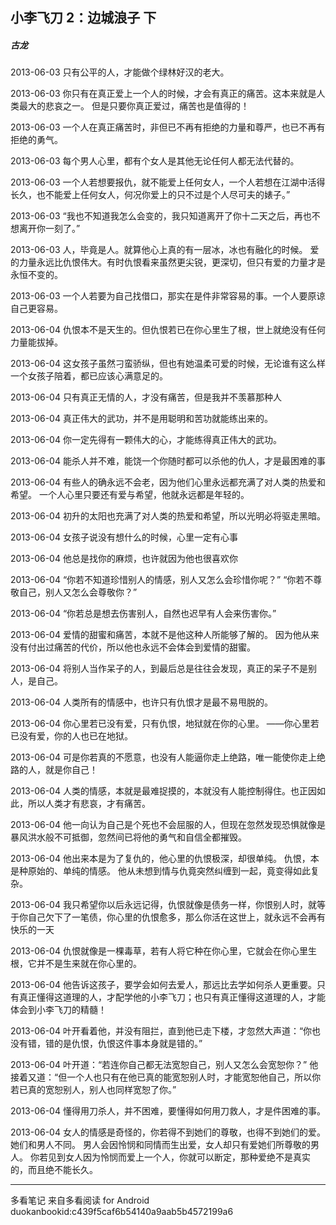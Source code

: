 ## 小李飞刀 2：边城浪子 下
##### 古龙
 
2013-06-03
只有公平的人，才能做个绿林好汉的老大。
 
2013-06-03
你只有在真正爱上一个人的时候，才会有真正的痛苦。这本来就是人类最大的悲哀之一。 但是只要你真正爱过，痛苦也是值得的！
 
2013-06-03
一个人在真正痛苦时，非但已不再有拒绝的力量和尊严，也已不再有拒绝的勇气。
 
2013-06-03
每个男人心里，都有个女人是其他无论任何人都无法代替的。
 
2013-06-03
一个人若想要报仇，就不能爱上任何女人，一个人若想在江湖中活得长久，也不能爱上任何女人，何况你爱上的只不过是个人尽可夫的婊子。”
 
2013-06-03
“我也不知道我怎么会变的，我只知道离开了你十二天之后，再也不想离开你一刻了。”
 
2013-06-03
人，毕竟是人。就算他心上真的有一层冰，冰也有融化的时候。 爱的力量永远比仇恨伟大。有时仇恨看来虽然更尖锐，更深切，但只有爱的力量才是永恒不变的。
 
2013-06-03
一个人若要为自己找借口，那实在是件非常容易的事。一个人要原谅自己更容易。
 
2013-06-04
仇恨本不是天生的。但仇恨若已在你心里生了根，世上就绝没有任何力量能拔掉。
 
2013-06-04
这女孩子虽然刁蛮骄纵，但也有她温柔可爱的时候，无论谁有这么样一个女孩子陪着，都已应该心满意足的。
 
2013-06-04
只有真正无情的人，才没有痛苦，但是我并不羡慕那种人
 
2013-06-04
真正伟大的武功，并不是用聪明和苦功就能练出来的。
 
2013-06-04
你一定先得有一颗伟大的心，才能练得真正伟大的武功。
 
2013-06-04
能杀人并不难，能饶一个你随时都可以杀他的仇人，才是最困难的事
 
2013-06-04
有些人的确永远不会老，因为他们心里永远都充满了对人类的热爱和希望。 一个人心里只要还有爱与希望，他就永远都是年轻的。
 
2013-06-04
初升的太阳也充满了对人类的热爱和希望，所以光明必将驱走黑暗。
 
2013-06-04
女孩子说没有想什么的时候，心里一定有心事
 
2013-06-04
他总是找你的麻烦，也许就因为他也很喜欢你
 
2013-06-04
“你若不知道珍惜别人的情感，别人又怎么会珍惜你呢？” “你若不尊敬自己，别人又怎么会尊敬你？”
 
2013-06-04
“你若总是想去伤害别人，自然也迟早有人会来伤害你。”
 
2013-06-04
爱情的甜蜜和痛苦，本就不是他这种人所能够了解的。 因为他从来没有付出过痛苦的代价，所以他也永远不会体会到爱情的甜蜜。
 
2013-06-04
将别人当作呆子的人，到最后总是往往会发现，真正的呆子不是别人，是自己。
 
2013-06-04
人类所有的情感中，也许只有仇恨才是最不易甩脱的。
 
2013-06-04
你心里若已没有爱，只有仇恨，地狱就在你的心里。 ——你心里若已没有爱，你的人也已在地狱。
 
2013-06-04
可是你若真的不愿意，也没有人能逼你走上绝路，唯一能使你走上绝路的人，就是你自己！
 
2013-06-04
人类的情感，本就是最难捉摸的，本就没有人能控制得住。也正因如此，所以人类才有悲哀，才有痛苦。
 
2013-06-04
他一向认为自己是个死也不会屈服的人，但现在忽然发现恐惧就像是暴风洪水般不可抵御，忽然间已将他的勇气和自信全都摧毁。
 
2013-06-04
他出来本是为了复仇的，他心里的仇恨极深，却很单纯。 仇恨，本是种原始的、单纯的情感。 他从未想到情与仇竟突然纠缠到一起，竟变得如此复杂。
 
2013-06-04
我只希望你以后永远记得，仇恨就像是债务一样，你恨别人时，就等于你自己欠下了一笔债，你心里的仇恨愈多，那么你活在这世上，就永远不会再有快乐的一天
 
2013-06-04
仇恨就像是一棵毒草，若有人将它种在你心里，它就会在你心里生根，它并不是生来就在你心里的。
 
2013-06-04
他告诉这孩子，要学会如何去爱人，那远比去学如何杀人更重要。只有真正懂得这道理的人，才配学他的小李飞刀；也只有真正懂得这道理的人，才能体会到小李飞刀的精髓！
 
2013-06-04
叶开看着他，并没有阻拦，直到他已走下楼，才忽然大声道：“你也没有错，错的是仇恨，仇恨这件事本身就是错的。”
 
2013-06-04
叶开道：“若连你自己都无法宽恕自己，别人又怎么会宽恕你？” 他接着又道：“但一个人也只有在他已真的能宽恕别人时，才能宽恕他自己，所以你若已真的宽恕别人，别人也同样宽恕了你。”
 
2013-06-04
懂得用刀杀人，并不困难，要懂得如何用刀救人，才是件困难的事。
 
2013-06-04
女人的情感是奇怪的，你若得不到她们的尊敬，也得不到她们的爱。 她们和男人不同。 男人会因怜悯和同情而生出爱，女人却只有爱她们所尊敬的男人。 你若见到女人因为怜悯而爱上一个人，你就可以断定，那种爱绝不是真实的，而且绝不能长久。
* * *
多看笔记 来自多看阅读 for Android
duokanbookid:c439f5caf6b54140a9aab5b4572199a6